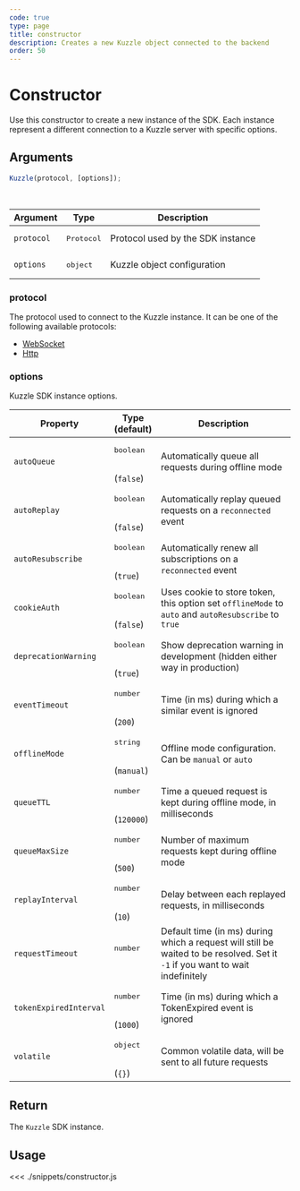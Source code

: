 ```yaml
---
code: true
type: page
title: constructor
description: Creates a new Kuzzle object connected to the backend
order: 50
---
```


# Constructor

Use this constructor to create a new instance of the SDK.
Each instance represent a different connection to a Kuzzle server with specific options.

## Arguments

```js
Kuzzle(protocol, [options]);
```

<br/>

| Argument   | Type                | Description                       |
| ---------- | ------------------- | --------------------------------- |
| `protocol` | <pre>Protocol</pre> | Protocol used by the SDK instance |
| `options`  | <pre>object</pre>   | Kuzzle object configuration       |

### protocol

The protocol used to connect to the Kuzzle instance.
It can be one of the following available protocols:

- [WebSocket](/sdk/js/7/protocols/websocket)
- [Http](/sdk/js/7/protocols/http)

### options

Kuzzle SDK instance options.

| Property               | Type<br/>(default)               | Description                                                                                                                   |
| ---------------------- | -------------------------------- | ----------------------------------------------------------------------------------------------------------------------------- |
| `autoQueue`            | <pre>boolean</pre><br/>(`false`) | Automatically queue all requests during offline mode                                                                          |
| `autoReplay`           | <pre>boolean</pre><br/>(`false`) | Automatically replay queued requests on a `reconnected` event                                                                 |
| `autoResubscribe`      | <pre>boolean</pre><br/>(`true`)  | Automatically renew all subscriptions on a `reconnected` event                                                                |
| `cookieAuth`           | <pre>boolean</pre><br/>(`false`) | Uses cookie to store token, this option set `offlineMode` to `auto` and `autoResubscribe` to `true`                           |
| `deprecationWarning`   | <pre>boolean</pre><br />(`true`) | Show deprecation warning in development (hidden either way in production)                                                     |
| `eventTimeout`         | <pre>number</pre><br/>(`200`)    | Time (in ms) during which a similar event is ignored                                                                          |
| `offlineMode`          | <pre>string</pre><br/>(`manual`) | Offline mode configuration. Can be `manual` or `auto`                                                                         |
| `queueTTL`             | <pre>number</pre><br/>(`120000`) | Time a queued request is kept during offline mode, in milliseconds                                                            |
| `queueMaxSize`         | <pre>number</pre><br/>(`500`)    | Number of maximum requests kept during offline mode                                                                           |
| `replayInterval`       | <pre>number</pre><br/>(`10`)     | Delay between each replayed requests, in milliseconds                                                                         |
| `requestTimeout`       | <pre>number</pre><br/>           | Default time (in ms) during which a request will still be waited to be resolved. Set it `-1` if you want to wait indefinitely |
| `tokenExpiredInterval` | <pre>number</pre><br/>(`1000`)   | Time (in ms) during which a TokenExpired event is ignored                                                                     |
| `volatile`             | <pre>object</pre><br/>(`{}`)     | Common volatile data, will be sent to all future requests                                                                     |

## Return

The `Kuzzle` SDK instance.

## Usage

<<< ./snippets/constructor.js
